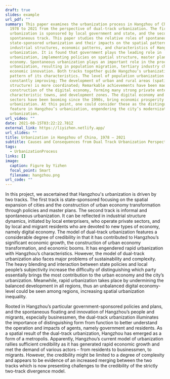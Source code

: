 ```yaml
---
draft: true
slides: example
url_pdf: ""
summary: This paper examines the urbanization process in Hangzhou of China from
  1978 to 2021 from the perspective of dual-track urbanization. The first track
  urbanization is sponsored by local government and state, and the second is a
  spontaneous track. This paper studies the relative roles of spontaneous and
  state-sponsored urbanization and their impacts on the spatial pattern,
  industrial structures, economic patterns, and characteristics of Hangzhou’s
  urbanization. It is found that government plays the leading role in
  urbanization, implementing policies on spatial structure, master plan, and
  economy. Spontaneous urbanization plays an important role in the process of
  urbanization, resulting in population migration, tertiary industry change, and
  economic innovation. Both tracks together guide Hangzhou’s urbanization into a
  pattern of its characteristics. The level of population urbanization is
  constantly improving; The development of urban and rural areas (spatial
  structure) is more coordinated; Remarkable achievements have been made in the
  construction of the digital economy, forming many strong private enterprises,
  characteristic towns, and development zones. The digital economy and private
  sectors have been booming since the 1990s, bring economic prosperity and
  urbanization. At this point, one could consider these as the distinguishing
  feature in Hangzhou’s urbanization, engendering the city’s modernization and
  urbanization.
url_video: ""
date: 2021-08-15T03:22:22.781Z
external_link: https://liyizhen.netlify.app/
url_slides: ""
title: Urbanization in Hangzhou of China, 1978 – 2021
subtitle: Causes and Consequences from Dual Track Urbanization Perspective
tags:
  - UrbanizationProcess
links: []
image:
  caption: Figure by Yizhen
  focal_point: Smart
  filename: hangzhou.png
url_code: ""
---
```

In this project, we ascertained that Hangzhou's urbanization is driven by two tracks. The first track is state-sponsored focusing on the spatial expansion of cities and the construction of urban economy transformation through policies and master plans. The second track is informal and spontaneous urbanization. It can be reflected in industrial structure dynamics, initiated by local enterprisers, who operate private sectors, and by local and migrant residents who are devoted to new types of economy, namely digital economy. The model of dual-track urbanization features a considerable degree of credibility in that it has contributed to Hangzhou’s significant economic growth, the construction of urban economy transformation, and economic booms. It has engendered rapid urbanization with Hangzhou’s characteristics. However, the model of dual-track urbanization also faces major problems of sustainability and complexity. The heavy blending and interaction between state policies and local people’s subjectivity increase the difficulty of distinguishing which party essentially brings the most contribution to the urban economy and the city’s urbanization. Meanwhile, rapid urbanization takes place by undermining the balanced development in all regions, thus an unbalanced digital economy-level could be seen among regions, increasing spatial urbanization inequality.


Rooted in Hangzhou’s particular government-sponsored policies and plans, and the spontaneous floating and innovation of Hangzhou’s people and migrants, especially businessmen, the dual-track urbanization illuminates the importance of distinguishing form from function to better understand the operation and impacts of agents, namely government and residents. As a spatial result of the dual-track urbanization, Hangzhou has emerged as a form of a metropolis. Apparently, Hangzhou’s current model of urbanization rallies sufficient credibility as it has generated rapid economic growth and met the demand of various actors – from residents to businessmen, to migrants. However, the credibility might be limited to a degree of complexity and appears to be evidence of an increased merging between the two tracks which is now presenting challenges to the credibility of the strictly two-track divergence model.